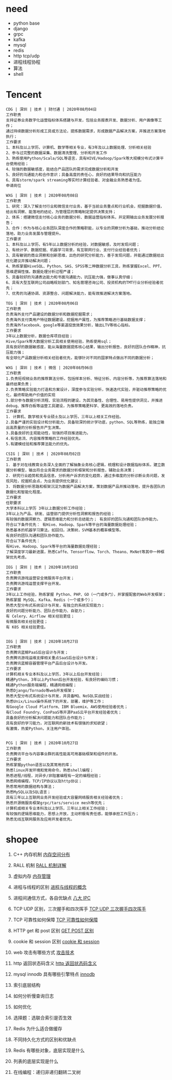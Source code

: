 # need

- python base
- django
- grpc
- kafka
- mysql
- redis
- http tcp/udp
- 进程线程协程
- 算法
- shell

# Tencent

```
CDG | 深圳 | 技术 | 财付通 | 2020年08月04日
工作职责
支持证券业务数字化运营指标体系搭建与开发，包括业务报表开发、数据分析、用户画像等工作；
通过持续数据分析形成工具或方法论，提炼数据需求，形成数据产品解决方案，并推进方案落地执行；
工作要求
1、本科及以上学历，计算机、数学等相关专业，有3年及以上数据处理、分析相关经验
2、参与过完整的数据采集、数据清洗整理、分析和开发工作
3、熟练使用Python/Scala/SQL等语言，具有HIVE/Hadoop/Spark等大规模分布式计算平台使用经验；
4、较强的数据敏感度，能结合产品团队的需求完成数据分析和开发
5、良好的沟通能力和合作意识；具备高度的责任心，良好的结果导向和抗压能力
6、具有storm/spark streaming等实时计算经验者、对金融业务熟悉者为佳。
申请岗位

WXG | 深圳 | 技术 | 2020年08月08日
工作职责
1、研究：深入了解支付行业和微信支付业务，基于当前业务重点和行业机会，挖掘数据价值，给出有洞察、能落地的结论，为管理层的策略制定提供决策支持；
2、体系：搭建微信支付核心业务的数据分析、数据运营指标体系，并定期输出业务发展分析报告；
3、合作：作为与核心业务团队深度合作的策略职能，以专业的洞察分析为基础，推动分析结论落地，助力业务发展与管理提升。
工作要求
1、本科及以上学历，有5年以上数据分析的经验，对数据敏感，及时发现问题；
2、有统计学、数据挖掘、机器学习背景，有互联网行业、支付行业经验者优先；
3、具有敏锐的商业洞察和创新思维，出色的研究分析能力，善于发现问题，并能通过数据给出优化建议并推动解决问题；
4、熟练掌握HiveSQL、Python、SAS、SPSS等二种数据分析工具，熟练掌握Excel、PPT，思维逻辑性强，数据处理分析过程严谨；
5、具备较好的沟通表达能力和书面沟通能力，抗压能力强，做事认真仔细；
6、具有大型互联网公司战略规划部门、知名管理咨询公司、投资机构的TMT行业分析经验者优先；
7、优秀的沟通协调、资源整合、问题解决能力，能有效推进解决方案落地。

TEG | 深圳 | 技术 | 2020年08月06日
工作职责
负责海外支付产品建设的数据分析和数据挖掘需求；
负责海外支付类用户特征数据建设，挖掘用户属性，为推荐策略进行基础数据支撑；
负责海外facebook、google等渠道投放效果分析，输出LTV等核心指标。
工作要求
3年以上数据分析，数据仓库项目经验；
Hive/Spark等大数据分析工具相关使用经验，熟练使用sql；
具有良好的数据敏感度，能从海量数据提炼核心结果，输出分析报告，良好的团队合作精神，抗压能力强；
有全球化产品数据分析相关经验者优先，能够针对不同的国家特点做出不同的数据分析；

WXG | 深圳 | 技术 | 微信 | 2020年08月06日
工作职责
1.负责短视频业务的推荐算法分析，包括样本分析、特征分析、内容分析等，为推荐算法落地和最终结果负责；
2.负责策略实验能力打造和方案设计，深度参与实验分析，快速迭代实验，并驱动推荐策略的优化，最终帮助用户价值的实现
3.部分参与数据分析流程、实验流程的建设，为其完备性、合理性、易用性提供洞见，并推进debug、推荐白板等运营工具建设，为推荐策略更科学、更高效的落地负责。
工作要求
1. 计算机、数学相关专业硕士及以上学历，三年以上相关工作经验。
2.具备严谨的实验设计和分析能力，具备较深的统计学功底，python、SQL等熟练，能独立输出高质量的分析报告并产生决策。
3.具备良好的主观能动性，较强的项目推进能力。
4.有信息流、内容推荐策略的工作经验优先。
5.有建模经验和推荐算法能力的优先。

CSIG | 深圳 | 技术 | 2020年08月02日
工作职责
1. 基于对在线教育业务深入全面的了解抽象业务核心逻辑，梳理和设计数据指标体系，建立数据分析模型，输出符合业务需求的数据分析框架和分析报告，辅助业务决策；
2. 研究行业趋势和竞品信息，分析用户诉求的变化趋势，通过多维度的分析诊断业务问题，发现风险，挖掘机会点，为业务提供优化建议；
3. 将数据分析思路和框架沉淀为数据产品解决方案，策划数据产品并推动落地，提升各团队的数据化和智能化程度。
工作要求
任职要求
大学本科以上学历 3年以上数据分析工作经验；
3年以上为产品、研发、运营部门提供分析性洞察和报告的经验；
有较强的数据洞察力、逻辑思维能力和分析总结能力； 有良好的团队沟通和团队协作能力。
符合以下条件优先： 有Hive、Hadoop、Spark等平台的海量数据处理经验；
熟悉基本的机器学习算法，如回归，决策树，SVM基本的概率模型等。
有良好的团队沟通和团队协作能力。
符合以下条件优先：
有Hive、Hadoop、Spark等平台的海量数据处理经验；
了解深度学习最新进展，熟悉Caffe、Tensorflow、Torch、Theano、MxNet等其中一种框架优先考虑。

IEG | 深圳 | 技术 | 2020年10月10日
工作职责
负责腾讯游戏运营安全微服务平台开发；
负责腾讯游戏运营支撑平台开发。
工作要求
3年以上工作经验，熟练掌握 Python、PHP、GO（一门或多门），并掌握配套的Web开发框架；
熟练掌握 MySQL、Kafka、Redis（一个或多个）；
熟悉大型分布式系统设计与开发，有独立的系统实现能力；
良好的问题分析能力、团队合作能力、自驱力；
有 Celery、Airflow 相关经验更佳；
有微服务相关经验更佳；
有 K8S 相关经验更佳。


IEG | 深圳 | 技术 | 2020年10月27日
工作职责
负责腾讯蓝鲸PaaS后台设计与开发；
负责腾讯游戏运维支撑相关重点SaaS后台设计与开发；
负责腾讯蓝鲸容器管理平台产品后台设计与开发。
工作要求
计算机相关专业本科及以上学历，3年以上后台开发经验；
精通Python，3年以上Python后台开发经验，有良好的编码习惯；
精通Python服务端编程，精通网络编程；
熟悉Django/Tornado等web开发框架；
熟悉大型分布式系统设计与开发，并具备MQ、NoSQL实战经验；
熟悉Unix/Linux操作系统下的开发，部署，维护等工作；
有Google Cloud Platform、IBM Bluemix、AWS使用经验者优先；
有Cloud Foundry、ConPaaS等开源PaaS云平台开发经验者优先；
具备良好的分析解决问题能力和团队合作能力；
具有良好的学习能力，对互联网的新技术有很强的求知欲望；
有激情，热爱Python，关注用户体验。


PCG | 深圳 | 技术 | 2020年10月27日
工作职责
负责腾讯平台与内容事业群的高性能高可用基础框架和组件的开发。
工作要求
熟练掌握python语言以及其常用的库；
熟悉linux开发环境和常用命令，熟悉shell编程；
熟悉进程/线程，对异步/非阻塞编程有一定的编程经验；
熟悉网络编程，TCP/IP协议以及http协议；
熟悉常用的数据结构与算法；
熟悉MySQL以及SQL语言；
具有三年以上互联网业务开发经验或大容量网络服务相关经验者优先；
熟悉开源微服务框架grpc/tars/service mesh等优先；
计算机或相关专业本科及以上学历，三年以上相关工作经验；
有较强的逻辑思维能力，思想上开放，主动积极有责任感，能够承担工作压力；
熟悉无线互联网服务及应用开发者优先。
```

# shopee

1. C++ 内存机制 [内存空间分布](https://www.cnblogs.com/sunziying/p/6510030.html)

2. RALL 机制 [RALL 机制详解](https://blog.csdn.net/ac_hell/article/details/69213969)

3. 虚拟内存 [内存管理](https://blog.csdn.net/m0_37271739/article/details/78758310)

4. 进程与线程的区别 [进程与线程的概念](http://www.ruanyifeng.com/blog/2013/04/processes_and_threads.html)

5. 进程间通信方式，各自优缺点 [八大 IPC](https://www.cnblogs.com/wust221/p/5414839.html)

6. TCP UDP 区别，三次握手和四次挥手 [TCP UDP 三次握手四次挥手](https://blog.csdn.net/Tomasyb/article/details/73459736)

7. TCP 可靠性如何保障 [TCP 可靠性如何保障](https://blog.csdn.net/shennongzhaizhu/article/details/52082106)

8. HTTP get 和 post 区别 [GET POST 区别](https://www.cnblogs.com/longm/p/7205318.html?utm_source%3Ditdadao%26utm_medium%3Dreferral)

9. cookie 和 session 区别 [cookie 和 session](https://www.cnblogs.com/shiyangxt/articles/1305506.html)

10. web 攻击有哪些方式 [攻击技术](https://github.com/CyC2018/CS-Notes/blob/master/notes/%E6%94%BB%E5%87%BB%E6%8A%80%E6%9C%AF.md)

11. http 返回状态码含义 [http 返回状态码含义](https://blog.csdn.net/q1056843325/article/details/53147180)

12. mysql innodb 具有哪些引擎特点 [innodb](https://github.com/CyC2018/CS-Notes/blob/master/notes/MySQL.md#innodb)

13. 索引底层结构

14. 如何分析慢查询日志

15. 如何优化

16. 选择题：选联合索引是否生效

17. Redis 为什么适合做缓存

18. 不同持久化方式的区别和优缺点

19. Redis 有哪些对象，底层实现是什么

20. 列表的底层实现是什么

21. 在线编程：递归非递归翻转二叉树
